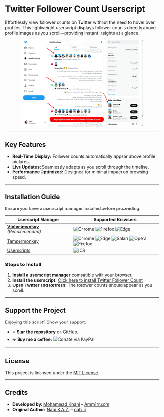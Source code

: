 # Twitter Follower Count Userscript

Effortlessly view follower counts on Twitter without the need to hover over profiles. This lightweight userscript displays follower counts directly above profile images as you scroll—providing instant insights at a glance.

<p align="center">
  <a href="Screenshot.jpg" target="_blank">
    <img src="Screenshot.jpg" alt="Twitter Follower Count Screenshot" width="400">
  </a>
</p>

---

## Key Features

- **Real-Time Display:** Follower counts automatically appear above profile pictures.
- **Live Updates:** Seamlessly adapts as you scroll through the timeline.
- **Performance Optimized:** Designed for minimal impact on browsing speed.

---

## Installation Guide

Ensure you have a userscript manager installed before proceeding:

| Userscript Manager                                                    | Supported Browsers                                                                                                                                                                                                                                                                                                                                                  |
| --------------------------------------------------------------------- | ------------------------------------------------------------------------------------------------------------------------------------------------------------------------------------------------------------------------------------------------------------------------------------------------------------------------------------------------------------------- |
| **[Violentmonkey](https://violentmonkey.github.io/)** _(Recommended)_ | ![Chrome](https://img.shields.io/badge/Chrome-✓-success?logo=google-chrome) ![Firefox](https://img.shields.io/badge/Firefox-✓-success?logo=firefox) ![Edge](https://img.shields.io/badge/Edge-✓-success?logo=microsoft-edge)                                                                                                                                        |
| [Tampermonkey](https://www.tampermonkey.net/)                         | ![Chrome](https://img.shields.io/badge/Chrome-✓-success?logo=google-chrome) ![Edge](https://img.shields.io/badge/Edge-✓-success?logo=microsoft-edge) ![Safari](https://img.shields.io/badge/Safari-✓-success?logo=safari) ![Opera](https://img.shields.io/badge/Opera-✓-success?logo=opera) ![Firefox](https://img.shields.io/badge/Firefox-✓-success?logo=firefox) |
| [Userscripts](https://apps.apple.com/us/app/userscripts/id1463298887) | ![iOS](https://img.shields.io/badge/iOS-✓-success?logo=apple)                                                                                                                                                                                                                                                                                                       |

### Steps to Install

1. **Install a userscript manager** compatible with your browser.
2. **Install the userscript**: [Click here to install Twitter Follower Count](https://github.com/Amm1rr/Twitter-Follower-Count/raw/main/Twitter-Follower-Count.user.js).
3. **Open Twitter and Refresh**: The follower counts should appear as you scroll.

---

## Support the Project

Enjoying this script? Show your support:

- ⭐ **Star the repository** on GitHub.
- ☕ **Buy me a coffee:** [![Donate via PayPal](https://img.shields.io/badge/Donate-PayPal-blue?logo=paypal)](https://www.paypal.com/donate/?hosted_button_id=DUZBXEKUJGKLE)

---

## License

This project is licensed under the [MIT License](https://opensource.org/licenses/MIT).

---

## Credits

- **Developed by:** [Mohammad Khani](https://twitter.com/m_khani65) – [Amm1rr.com](https://amm1rr.com)
- **Original Author:** [Nabi K.A.Z.](https://twitter.com/NabiKAZ) – [nabi.ir](https://www.nabi.ir)
